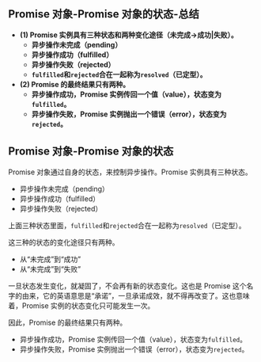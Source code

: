## Promise 对象-Promise 对象的状态-总结

- **(1) Promise 实例具有三种状态和两种变化途径（未完成->成功|失败）。**
  - **异步操作未完成（pending）**
  - **异步操作成功（fulfilled）**
  - **异步操作失败（rejected）**
  - **`fulfilled`和`rejected`合在一起称为`resolved`（已定型）。**
- **(2) Promise 的最终结果只有两种。**
  - **异步操作成功，Promise 实例传回一个值（value），状态变为`fulfilled`。**
  - **异步操作失败，Promise 实例抛出一个错误（error），状态变为`rejected`。**

## Promise 对象-Promise 对象的状态

Promise 对象通过自身的状态，来控制异步操作。Promise 实例具有三种状态。

- 异步操作未完成（pending）
- 异步操作成功（fulfilled）
- 异步操作失败（rejected）

上面三种状态里面，`fulfilled`和`rejected`合在一起称为`resolved`（已定型）。

这三种的状态的变化途径只有两种。

- 从“未完成”到“成功”
- 从“未完成”到“失败”

一旦状态发生变化，就凝固了，不会再有新的状态变化。这也是 Promise 这个名字的由来，它的英语意思是“承诺”，一旦承诺成效，就不得再改变了。这也意味着，Promise 实例的状态变化只可能发生一次。

因此，Promise 的最终结果只有两种。

- 异步操作成功，Promise 实例传回一个值（value），状态变为`fulfilled`。
- 异步操作失败，Promise 实例抛出一个错误（error），状态变为`rejected`。
